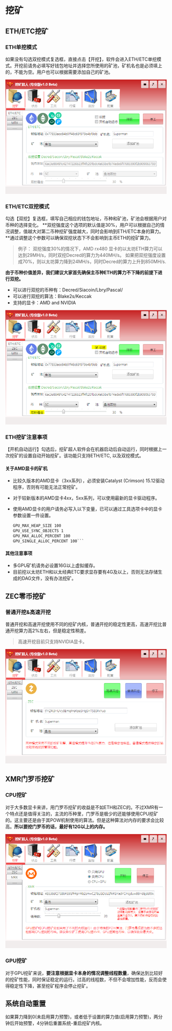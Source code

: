 # 挖矿

## ETH/ETC挖矿

### ETH单挖模式

如果没有勾选双挖模式复选框，直接点击【开挖】，软件会进入ETH/ETC单挖模式。开挖前请务必填写好钱包地址并选择您所使用的矿池，矿机名也是必须填上的，不能为空。用户也可以根据需要添加自己的矿池。

![ETH/ETC](IMAGE/ETH.PNG?raw=true)

### ETH/ETC双挖模式
勾选【双挖】复选框，填写自己相应的钱包地址，币种和矿池，矿池会根据用户对币种的选择变化。
**双挖强度这个选项的默认值是30%，用户可以根据自己的情况调整，值越大对第二币种挖矿强度越大，同时会影响到ETH/ETC本身的算力。**通过调整这个参数可以确保双挖状态下不会影响到主币ETH的挖矿算力。
>例子： 双挖强度30%的情况下，AMD rx480 显卡的以太坊ETH算力可以达到29MH/s，同时双挖Decred的算力为440MH/s。 如果把双挖强度设置成70%，则以太坊算力降到24MH/s，同时Decred的算力上升到850MH/s.

**由于币种价值差异，我们建议大家首先确保主币种ETH的算力不下降的前提下进行双挖。**

- 可以进行双挖的币种有：Decred/Siacoin/Lbry/Pascal/
- 可以进行双挖的算法：Blake2s/Keccak
- 支持的显卡：AMD and NVIDIA

![ETH/ETC](IMAGE/ETHDouble.PNG?raw=true)

### ETH挖矿注意事项

【开机自动运行】勾选后，挖矿超人软件会在机器启动后自动运行，同时根据上一次挖矿的设置自动开始挖矿。该功能只支持ETH/ETC, 以及双挖模式。
#### 关于AMD显卡的矿机
- 比较久版本的AMD显卡（3xx系列），必须安装Catalyst (Crimson) 15.12驱动程序，否则有可能无法正常挖矿。
- 对于较新版本的AMD显卡4xx，5xx系列，可以使用最新的显卡驱动程序。
- 使用AMD显卡的用户请务必写入以下变量，已可以通过工具选项卡中的显卡参数设置一件设置。
   
    ```GPU_FORCE_64BIT_PTR 0
    GPU_MAX_HEAP_SIZE 100
    GPU_USE_SYNC_OBJECTS 1
    GPU_MAX_ALLOC_PERCENT 100
    GPU_SINGLE_ALLOC_PERCENT 100```

#### 其他注意事项
- 多GPU矿机请务必设置16G以上虚拟缓存。
- 目前挖以太坊ETH和以太经典ETC要求显存要有4G及以上，否则无法存储生成的DAG文件，没有办法挖矿。 

## ZEC零币挖矿

### 普通开挖&高速开挖

普通开挖和高速开挖使用不同的挖矿内核，普通开挖的稳定性更高，高速开挖比普通开挖算力高2%左右，但是稳定性稍差。
> 高速开挖目前只支持NVIDIA显卡。

![ZEC](IMAGE/ZEC.PNG)

## XMR门罗币挖矿

### CPU挖矿

对于大多数显卡来讲，用门罗币挖矿的收益是不如ETH和ZEC的。不过XMR有一个特点还是值得关注的，主流的币种里，门罗币是极少的还能够使用CPU挖矿的。这主要还是由于其POW机制使用的算法。但是这种算法对内存的要求会比较高。**所以要挖门罗币的话，最好有12G以上的内存。**

![XMR](IMAGE/MRX.PNG)

### GPU挖矿

对于GPU挖矿来说，**要注意根据显卡本身的情况调整线程数量**，确保达到比较好的挖矿性能，同时保证稳定的运行。过高的线程数，不但不会增加性能，反而会使得稳定性下降，甚至挖矿程序会停止挖矿。

## 系统自动重置

如果算力降到0(未启用算力预警)，或者低于设置的算力值(启用算力预警)，两分钟后开始预警，4分钟后重置系统-重启挖矿内核。
